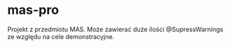 # mas-pro
Projekt z przedmiotu MAS.
Może zawierać duże ilości @SupressWarnings ze względu na cele demonstracyjne.
